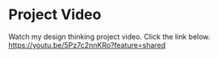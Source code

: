 # Project Video

Watch my design thinking project video. Click the link below.
https://youtu.be/5Pz7c2nnKRo?feature=shared
